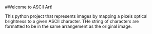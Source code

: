 #Welcome to ASCII Art!

This python project that represents images by mapping a pixels optical brightness to a given ASCII character.
THe string of characters are formatted to be in the same arrangement as the original image. 
